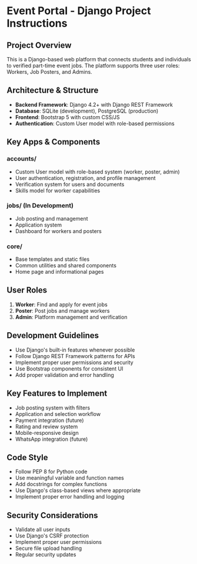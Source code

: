 <!-- Use this file to provide workspace-specific custom instructions to Copilot. For more details, visit https://code.visualstudio.com/docs/copilot/copilot-customization#_use-a-githubcopilotinstructionsmd-file -->

# Event Portal - Django Project Instructions

## Project Overview
This is a Django-based web platform that connects students and individuals to verified part-time event jobs. The platform supports three user roles: Workers, Job Posters, and Admins.

## Architecture & Structure
- **Backend Framework**: Django 4.2+ with Django REST Framework
- **Database**: SQLite (development), PostgreSQL (production)
- **Frontend**: Bootstrap 5 with custom CSS/JS
- **Authentication**: Custom User model with role-based permissions

## Key Apps & Components

### accounts/
- Custom User model with role-based system (worker, poster, admin)
- User authentication, registration, and profile management
- Verification system for users and documents
- Skills model for worker capabilities

### jobs/ (In Development)
- Job posting and management
- Application system
- Dashboard for workers and posters

### core/
- Base templates and static files
- Common utilities and shared components
- Home page and informational pages

## User Roles
1. **Worker**: Find and apply for event jobs
2. **Poster**: Post jobs and manage workers
3. **Admin**: Platform management and verification

## Development Guidelines
- Use Django's built-in features whenever possible
- Follow Django REST Framework patterns for APIs
- Implement proper user permissions and security
- Use Bootstrap components for consistent UI
- Add proper validation and error handling

## Key Features to Implement
- Job posting system with filters
- Application and selection workflow
- Payment integration (future)
- Rating and review system
- Mobile-responsive design
- WhatsApp integration (future)

## Code Style
- Follow PEP 8 for Python code
- Use meaningful variable and function names
- Add docstrings for complex functions
- Use Django's class-based views where appropriate
- Implement proper error handling and logging

## Security Considerations
- Validate all user inputs
- Use Django's CSRF protection
- Implement proper user permissions
- Secure file upload handling
- Regular security updates
